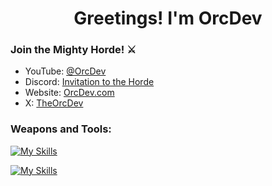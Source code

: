 <h1 align="center">Greetings! I'm OrcDev</h1>

<h3>Join the Mighty Horde! ⚔️</h3>
<ul>
  <li>YouTube: <a href="https://www.youtube.com/@orcdev">@OrcDev</a></li>
  <li>Discord: <a href="https://discord.com/invite/uFB5YzH9YG">Invitation to the Horde</a></li>
  <li>Website: <a href="https://orcdev.com">OrcDev.com</a></li>
  <li>X: <a href="https://x.com/theorcdev">TheOrcDev</a></li>
</ul>

<h3 align="left">Weapons and Tools:</h3>

[![My Skills](https://skillicons.dev/icons?i=js,ts,nextjs,react,nodejs,tailwind&theme=light)](https://skillicons.dev#gh-dark-mode-only)

[![My Skills](https://skillicons.dev/icons?i=js,ts,nextjs,react,nodejs,tailwind&theme=dark)](https://skillicons.dev#gh-light-mode-only)
